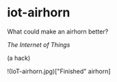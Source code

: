 # iot-airhorn

What could make an airhorn better?

_The Internet of Things_

(a hack)

!(IoT-airhorn.jpg)["Finished" airhorn]

